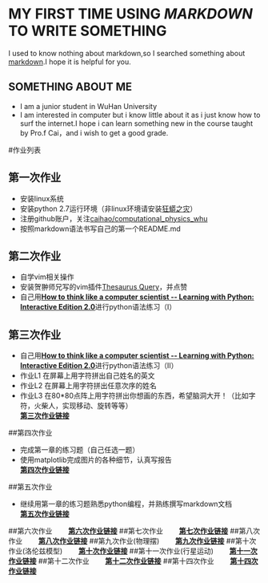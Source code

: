 # **MY FIRST TIME USING *MARKDOWN* TO WRITE SOMETHING**
I used to know nothing about markdown,so I searched something about [markdown](http://www.jianshu.com/p/1e402922ee32/).I hope it is helpful for you.
## SOMETHING ABOUT ME
* I am a junior student in WuHan University
* I am interested in computer but i know little about it as i just know how to surf the internet.I hope i can learn something new in the course taught by Pro.f Cai，and i wish to get a good grade.

#作业列表

## 第一次作业
- 安装linux系统
- 安装python 2.7运行环境（非linux环境请安装[狂蟒之灾](https://www.continuum.io/)）
- 注册github账户，关注[caihao/computational_physics_whu](https://github.com/caihao/computational_physics_whu)
- 按照markdown语法书写自己的第一个README.md

## 第二次作业
- 自学vim相关操作
- 安装贺翀师兄写的vim插件[Thesaurus Query](https://github.com/Ron89/thesaurus_query.vim)，并点赞
- 自己用[**How to think like a computer scientist -- Learning with Python: Interactive Edition 2.0**](http://interactivepython.org/runestone/static/thinkcspy/index.html)进行python语法练习（I）

## 第三次作业
- 自己用[**How to think like a computer scientist -- Learning with Python: Interactive Edition 2.0**](http://interactivepython.org/runestone/static/thinkcspy/index.html)进行python语法练习（II）
- 作业L1 在屏幕上用字符拼出自己姓名的英文
- 作业L2 在屏幕上用字符拼出任意次序的姓名
- 作业L3 在80*80点阵上用字符拼出你想画的东西，希望脑洞大开！（比如字符，火柴人，实现移动、旋转等等）<br>
   [**第三次作业链接**](https://github.com/1098605130/computationalphysics_N2013301020058/tree/master/zuoye3)

##第四次作业
- 完成第一章的练习题（自己任选一题）
- 使用matplotlib完成图片的各种细节，认真写报告<br>
   [**第四次作业链接**](https://www.zybuluo.com/zhz1098605130/note/300101)

##第五次作业
- 继续用第一章的练习题熟悉python编程，并熟练撰写markdown文档<br>
   [**第五次作业链接**](https://www.zybuluo.com/zhz1098605130/note/341760)

##第六次作业
　　[**第六次作业链接**](https://www.zybuluo.com/zhz1098605130/note/386902)
##第七次作业
　　[**第七次作业链接**](https://www.zybuluo.com/zhz1098605130/note/399980)
##第八次作业
　　[**第八次作业链接**](https://www.zybuluo.com/zhz1098605130/note/399681)
##第九次作业(物理摆)
　　[**第九次作业链接**](https://www.zybuluo.com/zhz1098605130/note/403603)
##第十次作业(洛伦兹模型)
　　[**第十次作业链接**](https://www.zybuluo.com/zhz1098605130/note/404881)
##第十一次作业(行星运动)
　　[**第十一次作业链接**](https://www.zybuluo.com/zhz1098605130/note/406536)
##第十二次作业
　　[**第十二次作业链接**](https://www.zybuluo.com/zhz1098605130/note/406804)
##第十四次作业
　　[**第十四次作业链接**](https://www.zybuluo.com/zhz1098605130/note/409035)
